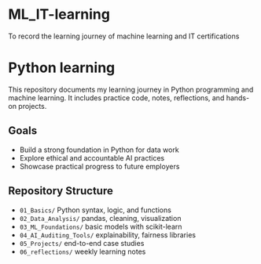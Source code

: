 # ML_IT-learning
To record the learning journey of machine learning and IT certifications

# Python learning
This repository documents my learning journey in Python programming and machine learning. It includes practice code, notes, reflections, and hands-on projects.

## Goals
- Build a strong foundation in Python for data work
- Explore ethical and accountable AI practices
- Showcase practical progress to future employers

## Repository Structure
- `01_Basics/` Python syntax, logic, and functions
- `02_Data_Analysis/` pandas, cleaning, visualization
- `03_ML_Foundations/` basic models with scikit-learn
- `04_AI_Auditing_Tools/` explainability, fairness libraries
- `05_Projects/` end-to-end case studies
- `06_reflections/` weekly learning notes
